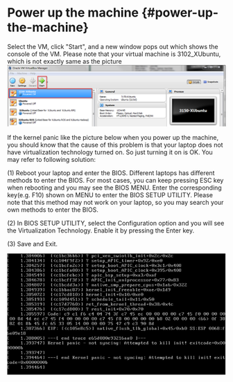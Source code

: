# Power up the machine {#power-up-the-machine}

Select the VM, click "Start", and a new window pops out which shows the console of the VM. Please note that your virtual machine is 3102_XUbuntu, which is not exactly same as the picture![](/assets/import.png)

If the kernel panic like the picture below when you power up the machine, you should know that the cause of this problem is that your laptop does not have virtualization technology turned on. So just turning it on is OK. You may refer to following solution:

(1) Reboot your laptop and enter the BIOS. Different laptops has different methods to enter the BIOS. For most cases, you can keep pressing ESC key when rebooting and you may see the BIOS MENU. Enter the corresponding key(e.g. F10) shown on MENU to enter the BIOS SETUP UTILITY. Please note that this method may not work on your laptop, so you may search your own methods to enter the BIOS. 

(2) In BIOS SETUP UTILITY, select the Configuration option and you will see the Virtualization Technology. Enable it by pressing the Enter key.

(3) Save and Exit.

![](/assets/crash.png)
